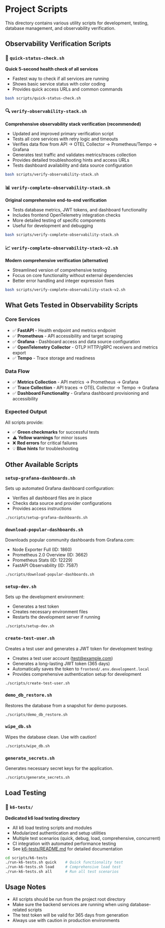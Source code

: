 # Project Scripts

This directory contains various utility scripts for development, testing, database management, and observability verification.

## Observability Verification Scripts

### 🚀 `quick-status-check.sh`
**Quick 5-second health check of all services**
- Fastest way to check if all services are running
- Shows basic service status with color coding
- Provides quick access URLs and common commands

```bash
bash scripts/quick-status-check.sh
```

### 🔍 `verify-observability-stack.sh`
**Comprehensive observability stack verification (recommended)**
- Updated and improved primary verification script
- Tests all core services with retry logic and timeouts
- Verifies data flow from API → OTEL Collector → Prometheus/Tempo → Grafana
- Generates test traffic and validates metrics/traces collection
- Provides detailed troubleshooting hints and access URLs
- Tests dashboard availability and data source configuration

```bash
bash scripts/verify-observability-stack.sh
```

### 📊 `verify-complete-observability-stack.sh`
**Original comprehensive end-to-end verification**
- Tests database metrics, JWT tokens, and dashboard functionality
- Includes frontend OpenTelemetry integration checks
- More detailed testing of specific components
- Useful for development and debugging

```bash
bash scripts/verify-complete-observability-stack.sh
```

### 📈 `verify-complete-observability-stack-v2.sh`
**Modern comprehensive verification (alternative)**
- Streamlined version of comprehensive testing
- Focus on core functionality without external dependencies
- Better error handling and integer expression fixes

```bash
bash scripts/verify-complete-observability-stack-v2.sh
```

## What Gets Tested in Observability Scripts

### Core Services
- ✅ **FastAPI** - Health endpoint and metrics endpoint
- ✅ **Prometheus** - API accessibility and target scraping
- ✅ **Grafana** - Dashboard access and data source configuration
- ✅ **OpenTelemetry Collector** - OTLP HTTP/gRPC receivers and metrics export
- ✅ **Tempo** - Trace storage and readiness

### Data Flow
- ✅ **Metrics Collection** - API metrics → Prometheus → Grafana
- ✅ **Trace Collection** - API traces → OTEL Collector → Tempo → Grafana
- ✅ **Dashboard Functionality** - Grafana dashboard provisioning and accessibility

### Expected Output
All scripts provide:
- ✅ **Green checkmarks** for successful tests
- ⚠️ **Yellow warnings** for minor issues
- ❌ **Red errors** for critical failures
- 💡 **Blue hints** for troubleshooting

## Other Available Scripts

### `setup-grafana-dashboards.sh`
Sets up automated Grafana dashboard configuration:
- Verifies all dashboard files are in place
- Checks data source and provider configurations
- Provides access instructions

```bash
./scripts/setup-grafana-dashboards.sh
```

### `download-popular-dashboards.sh`
Downloads popular community dashboards from Grafana.com:
- Node Exporter Full (ID: 1860)
- Prometheus 2.0 Overview (ID: 3662)  
- Prometheus Stats (ID: 12229)
- FastAPI Observability (ID: 7587)

```bash
./scripts/download-popular-dashboards.sh
```

### `setup-dev.sh`
Sets up the development environment:
- Generates a test token
- Creates necessary environment files
- Restarts the development server if running

```bash
./scripts/setup-dev.sh
```

### `create-test-user.sh`
Creates a test user and generates a JWT token for development testing:
- Creates a test user account (test@example.com)
- Generates a long-lasting JWT token (365 days)
- Automatically saves the token to `frontend/.env.development.local`
- Provides comprehensive authentication setup for development

```bash
./scripts/create-test-user.sh
```

### `demo_db_restore.sh`
Restores the database from a snapshot for demo purposes.

```bash
./scripts/demo_db_restore.sh
```

### `wipe_db.sh`
Wipes the database clean. Use with caution!

```bash
./scripts/wipe_db.sh
```

### `generate_secrets.sh`
Generates necessary secret keys for the application.

```bash
./scripts/generate_secrets.sh
```

## Load Testing

### 🧪 `k6-tests/`
**Dedicated k6 load testing directory**
- All k6 load testing scripts and modules
- Modularized authentication and setup utilities
- Multiple test scenarios (quick, debug, load, comprehensive, concurrent)
- CI integration with automated performance testing
- See [k6-tests/README.md](k6-tests/README.md) for detailed documentation

```bash
cd scripts/k6-tests
./run-k6-tests.sh quick    # Quick functionality test
./run-k6-tests.sh load     # Comprehensive load test
./run-k6-tests.sh all      # Run all test scenarios
```

## Usage Notes

- All scripts should be run from the project root directory
- Make sure the backend services are running when using database-related scripts
- The test token will be valid for 365 days from generation
- Always use with caution in production environments
